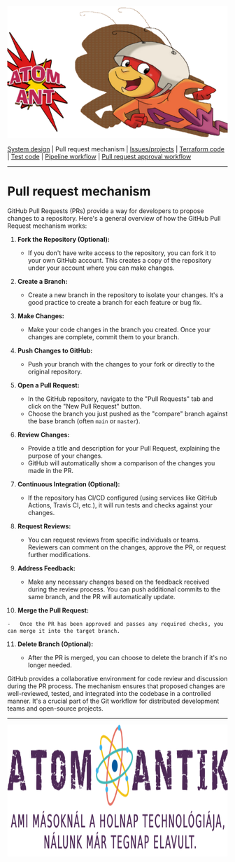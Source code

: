 
<img src="https://github.com/MrN00b1101/AATeszt/blob/main/documentation/atom_antik_header.png" alt="Team logo" style="height: 300px; width:100%;"/>
  
  [System design](https://github.com/MrN00b1101/AATeszt/blob/main/documentation/system_designe.md)
  | Pull request mechanism
  | [Issues/projects](https://github.com/MrN00b1101/AATeszt/blob/main/documentation/issues_projects.md)
  | [Terraform code](https://github.com/MrN00b1101/AATeszt/blob/main/documentation/terraform_code.md)
  | [Test code](https://github.com/MrN00b1101/AATeszt/blob/main/documentation/test_code.md)
  | [Pipeline workflow](https://github.com/MrN00b1101/AATeszt/blob/main/documentation/pipeline_workflow.md)
  | [Pull request approval workflow](https://github.com/MrN00b1101/AATeszt/blob/main/documentation/pull_request_aproval_workflow.md)
***

#   Pull request mechanism
GitHub Pull Requests (PRs) provide a way for developers to propose changes to a repository. Here's a general overview of how the GitHub Pull Request mechanism works:

1.  **Fork the Repository (Optional):**
    
    -   If you don't have write access to the repository, you can fork it to your own GitHub account. This creates a copy of the repository under your account where you can make changes.
2.  **Create a Branch:**
    
    -   Create a new branch in the repository to isolate your changes. It's a good practice to create a branch for each feature or bug fix.
3.  **Make Changes:**
    
    -   Make your code changes in the branch you created. Once your changes are complete, commit them to your branch.
4.  **Push Changes to GitHub:**
    
    -   Push your branch with the changes to your fork or directly to the original repository.
5.  **Open a Pull Request:**
    
    -   In the GitHub repository, navigate to the "Pull Requests" tab and click on the "New Pull Request" button.
    -   Choose the branch you just pushed as the "compare" branch against the base branch (often `main` or `master`).
6.  **Review Changes:**
    
    -   Provide a title and description for your Pull Request, explaining the purpose of your changes.
    -   GitHub will automatically show a comparison of the changes you made in the PR.
7.  **Continuous Integration (Optional):**
    
    -   If the repository has CI/CD configured (using services like GitHub Actions, Travis CI, etc.), it will run tests and checks against your changes.
8.  **Request Reviews:**
    
    -   You can request reviews from specific individuals or teams. Reviewers can comment on the changes, approve the PR, or request further modifications.
9.  **Address Feedback:**
    
    -   Make any necessary changes based on the feedback received during the review process. You can push additional commits to the same branch, and the PR will automatically update.
10.  **Merge the Pull Request:**
 
    -   Once the PR has been approved and passes any required checks, you can merge it into the target branch.
11.  **Delete Branch (Optional):**
    
        -   After the PR is merged, you can choose to delete the branch if it's no longer needed.

GitHub provides a collaborative environment for code review and discussion during the PR process. The mechanism ensures that proposed changes are well-reviewed, tested, and integrated into the codebase in a controlled manner. It's a crucial part of the Git workflow for distributed development teams and open-source projects.


***  
<img src="https://github.com/MrN00b1101/AATeszt/blob/main/documentation/atom_antik_footer.png" alt="Team logo" style="height: 300px; width:100%;"/>
